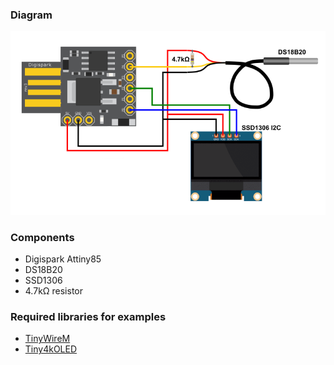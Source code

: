 ### Diagram

![diagram](https://raw.githubusercontent.com/ClearlyKyle/TinyDSB/master/diagram.png)

### Components

- Digispark Attiny85
- DS18B20
- SSD1306
- 4.7k&Omega; resistor

### Required libraries for examples

- [TinyWireM](https://github.com/adafruit/TinyWireM)
- [Tiny4kOLED](https://github.com/datacute/Tiny4kOLED)

